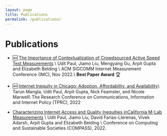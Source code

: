 ```yaml
---
layout: page
title: Publications
permalink: /publications/
---
```


# Publications

-  🆕 [The Importance of Contextualization of Crowdsourced Active Speed Test Measurements](#) \\
Udit Paul, Jiamo Liu, Mengyang Gu, Arpit Gupta and Elizabeth Belding \\
ACM SIGCOMM Internet Measurement Conference (IMC), Nov 2022.\\
**Best Paper Award** 🏆

- 🆕 [Internet Inequity in Chicago: Adoption, Affordability, and Availability](https://sites.cs.ucsb.edu/~arpitgupta/pdfs/2022_tprc_chicago_digital_divide-submitted.pdf)\\
Tarun Mangla, Udit Paul, Arpit Gupta, Nick Feamster, and Nicole Marwell\\
The Research Conference on Communications, Information and Internet Policy (TPRC), 2022

- [Characterizing Internet Access and Quality Inequities inCalifornia M-Lab Measurements](#) \\
Udit Paul, Jiamo Liu, David Farias-Llerenas, Vivek Adarsh, Arpit Gupta and Elizabeth Belding \\
Conference on Computing and Sustainable Societies (COMPASS), 2022.
